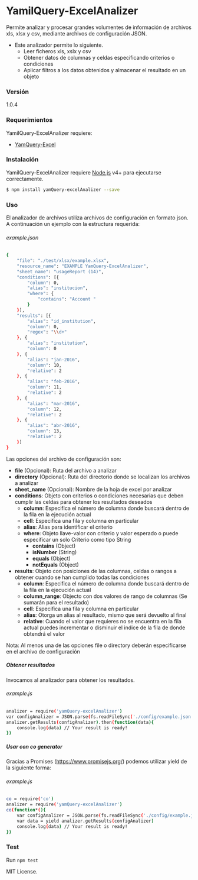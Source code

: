 # YamilQuery-ExcelAnalizer

Permite analizar y procesar grandes volumentes de información de archivos xls, xlsx y csv, mediante archivos de configuración JSON.

+ Este analizador permite lo siguiente.
  - Leer ficheros xls, xslx y csv
  - Obtener datos de columnas y celdas especificando criterios o condiciones
  - Aplicar filtros a los datos obtenidos y almacenar el resultado en un objeto

### Versión
1.0.4

### Requerimientos

YamilQuery-ExcelAnalizer requiere:

* [YamQuery-Excel](https://www.npmjs.com/package/yamQuery-excel) 

### Instalación

YamilQuery-ExcelAnalizer requiere [Node.js](https://nodejs.org/) v4+ para ejecutarse correctamente.

```sh
$ npm install yamQuery-excelAnalizer --save
```

### Uso

El analizador de archivos utiliza archivos de configuración en formato json.
A continuación un ejemplo con la estructura requerida:

###### example.json
```sh
{
	"file": "./test/xlsx/example.xlsx",
	"resource_name": "EXAMPLE YamQuery-ExcelAnalizer",
	"sheet_name": "usageReport (14)",
	"conditions": [{
		"column": 0,
		"alias": "institucion",
		"where": {
			"contains": "Account "
		}
	}],
	"results": [{
		"alias": "id_institution",
		"column": 0,
		"regex": "\\d+"
	}, {
		"alias": "institution",
		"column": 0
	}, {
		"alias": "jan-2016",
		"column": 10,
		"relative": 2
	}, {
		"alias": "feb-2016",
		"column": 11,
		"relative": 2
	}, {
		"alias": "mar-2016",
		"column": 12,
		"relative": 2
	}, {
		"alias": "abr-2016",
		"column": 13,
		"relative": 2
	}]
}
```
Las opciones del archivo de configuración son:
+ __file__ (Opcional): Ruta del archivo a analizar
+ __directory__ (Opcional): Ruta del directorio donde se localizan los archivos a analizar
+ __sheet_name__ (Opcional): Nombre de la hoja de excel por analizar
+ __conditions__: Objeto con criterios o condiciones necesarias que deben cumplir las celdas para obtener los resultados deseados
  - __column__: Especifica el número de columna donde buscará dentro de la fila en la ejecución actual
  - __cell__: Especifica una fila y columna en particular
  - __alias__: Alias para identificar el criterio
  - __where__: Objeto llave-valor con criterio y valor esperado o puede especificar un solo Criterio como tipo String 
    - __contains__ (Object)
    - __isNumber__ (String)
    - __equals__ (Object)
    - __notEquals__ (Object)
+ __results__: Objeto con posiciones de las columnas, celdas o rangos a obtener cuando se han cumplido todas las condiciones
  - __column__: Especifica el número de columna donde buscará dentro de la fila en la ejecución actual
  - __column_range__: Objecto con dos valores de rango de columnas (Se sumarán para el resultado)
  - __cell__: Especifica una fila y columna en particular
  - __alias__: Otorga un alias al resultado, mismo que será devuelto al final
  - __relative__: Cuando el valor que requieres no se encuentra en la fila actual puedes incrementar o disminuir el indice de la fila de donde obtendrá el valor

Nota: Al menos una de las opciones file o directory deberán especificarse en el archivo de configuración
##### Obtener resultados
Invocamos al analizador para obtener los resultados.
###### example.js
```sh
analizer = require('yamQuery-excelAnalizer')
var configAnalizer = JSON.parse(fs.readFileSync('./config/example.json', 'utf8'))
analizer.getResults(configAnalizer).then(function(data){
	console.log(data) // Your result is ready!
})
```

##### Usar con co generator
Gracias a Promises (https://www.promisejs.org/) podemos utilizar yield de la siguiente forma:
###### example.js
```sh
co = require('co')
analizer = require('yamQuery-excelAnalizer')
co(function*(){
	var configAnalizer = JSON.parse(fs.readFileSync('./config/example.json', 'utf8'))
	var data = yield analizer.getResults(configAnalizer)
	console.log(data) // Your result is ready!
})
```


### Test
Run ```npm test ```

MIT License.

